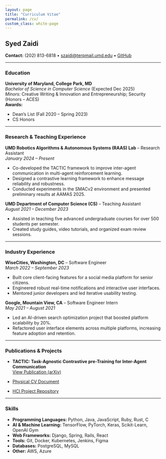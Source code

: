 ```yaml
---
layout: page
title: "Curriculum Vitae"
permalink: /cv/
custom_class: white-page
---
```


## Syed Zaidi

**Contact:** (202) 813-6818 • [szaidi@terpmail.umd.edu](mailto:szaidi@terpmail.umd.edu) • [GitHub](https://github.com/zaidisyed1991)

---

### Education

**University of Maryland, College Park, MD**  
*Bachelor of Science in Computer Science* (Expected Dec 2025)  
*Minors:* Creative Writing & Innovation and Entrepreneurship; Security (Honors – ACES)  
**Awards:**  
- Dean’s List (Fall 2020 – Spring 2023)  
- CS Honors

---

### Research & Teaching Experience

**UMD Robotics Algorithms & Autonomous Systems (RAAS) Lab** – Research Assistant  
*January 2024 – Present*  
- Co-developed the TACTIC framework to improve inter-agent communication in multi-agent reinforcement learning.  
- Designed a contrastive learning framework to enhance message reliability and robustness.  
- Conducted experiments in the SMACv2 environment and presented preliminary results at AAMAS 2025.

**UMD Department of Computer Science (CS)** – Teaching Assistant  
*August 2021 – December 2023*  
- Assisted in teaching five advanced undergraduate courses for over 500 students per semester.  
- Created study guides, video tutorials, and organized exam review sessions.

---

### Industry Experience

**WiseCities, Washington, DC** – Software Engineer  
*March 2022 – September 2023*  
- Built core client-facing features for a social media platform for senior citizens.  
- Engineered robust real-time notifications and interactive user interfaces.  
- Mentored junior developers and led iterative usability testing.

**Google, Mountain View, CA** – Software Engineer Intern  
*May 2021 – August 2021*  
- Led an AI-driven search optimization project that boosted platform scalability by 20%.  
- Refactored user interface elements across multiple platforms, increasing feature adoption and retention.

---

### Publications & Projects

- **TACTIC: Task-Agnostic Contrastive pre-Training for Inter-Agent Communication**  
  [View Publication (arXiv)](https://arxiv.org/pdf/2501.02174)

- [Physical CV Document](https://docs.google.com/document/d/1i3NuxWHYQJ-AYJfNAGbtc2DloDy1XmM_/edit?usp=sharing)

- [HCI Project Repository](https://github.com/zaidisyed1991/HCI-Redesign)

---

### Skills

- **Programming Languages:** Python, Java, JavaScript, Ruby, Rust, C  
- **AI & Machine Learning:** TensorFlow, PyTorch, Keras, Scikit-Learn, OpenAI Gym  
- **Web Frameworks:** Django, Spring, Rails, React  
- **Tools:** Git, Docker, Kubernetes, Jenkins, Figma  
- **Databases:** PostgreSQL, MySQL  
- **Other:** AWS, Azure
